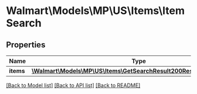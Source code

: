 # Walmart\Models\MP\US\Items\ItemSearch

## Properties

Name | Type | Description | Notes
------------ | ------------- | ------------- | -------------
**items** | [**\Walmart\Models\MP\US\Items\GetSearchResult200ResponseItemsInner[]**](GetSearchResult200ResponseItemsInner.md) |  | [optional]


[[Back to Model list]](./) [[Back to API list]](../../../../../README.md#supported-apis) [[Back to README]](../../../../../README.md)
